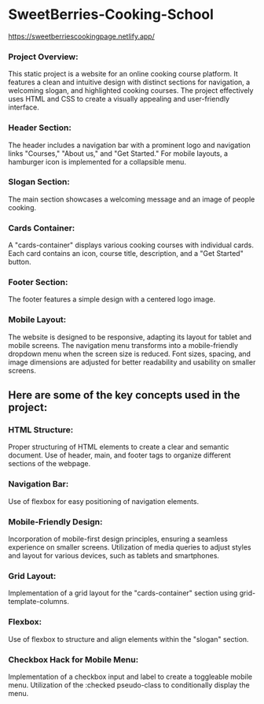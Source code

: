 # SweetBerries-Cooking-School 

https://sweetberriescookingpage.netlify.app/

### Project Overview:

This static project is a website for an online cooking course platform. 
It features a clean and intuitive design with distinct sections for navigation, a welcoming slogan, and highlighted cooking courses. 
The project effectively uses HTML and CSS to create a visually appealing and user-friendly interface.

### Header Section:

The header includes a navigation bar with a prominent logo and navigation links "Courses," "About us," and "Get Started."
For mobile layouts, a hamburger icon is implemented for a collapsible menu.

### Slogan Section:

The main section showcases a welcoming message and an image of people cooking.

### Cards Container:

A "cards-container" displays various cooking courses with individual cards.
Each card contains an icon, course title, description, and a "Get Started" button.

### Footer Section:

The footer features a simple design with a centered logo image.

### Mobile Layout:

The website is designed to be responsive, adapting its layout for tablet and mobile screens.
The navigation menu transforms into a mobile-friendly dropdown menu when the screen size is reduced.
Font sizes, spacing, and image dimensions are adjusted for better readability and usability on smaller screens.

## Here are some of the key concepts used in the project:

### HTML Structure:

Proper structuring of HTML elements to create a clear and semantic document.
Use of header, main, and footer tags to organize different sections of the webpage.

### Navigation Bar:

Use of flexbox for easy positioning of navigation elements.

### Mobile-Friendly Design:

Incorporation of mobile-first design principles, ensuring a seamless experience on smaller screens.
Utilization of media queries to adjust styles and layout for various devices, such as tablets and smartphones.

### Grid Layout:

Implementation of a grid layout for the "cards-container" section using grid-template-columns.

### Flexbox:

Use of flexbox to structure and align elements within the "slogan" section.
	
### Checkbox Hack for Mobile Menu:

Implementation of a checkbox input and label to create a toggleable mobile menu.
Utilization of the :checked pseudo-class to conditionally display the menu.
